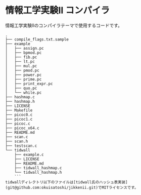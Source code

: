 # 情報工学実験II コンパイラ

情報工学実験IIのコンパイラテーマで使用するコードです。

```
.
├── compile_flags.txt.sample
├── example
│   ├── assign.pc
│   ├── bpmod.pc
│   ├── fib.pc
│   ├── lt.pc
│   ├── mul.pc
│   ├── pmod.pc
│   ├── power.pc
│   ├── prime.pc
│   ├── print_expr.pc
│   ├── quo.pc
│   └── while.pc
├── hashmap.c
├── hashmap.h
├── LICENSE
├── Makefile
├── picoc0.c
├── picoc1.c
├── picoc.c
├── picoc_x64.c
├── README.md
├── scan.c
├── scan.h
├── testscan.c
└── tidwall
    ├── example.c
    ├── LICENSE
    ├── README.md
    ├── tidwall_hashmap.c
    └── tidwall_hashmap.h
    ```
tidwallディレクトリ以下のファイルは[tidwall氏のハッシュ表実装](git@github.com:okuisatoshi/jikkenii.git)でMITライセンスです。
